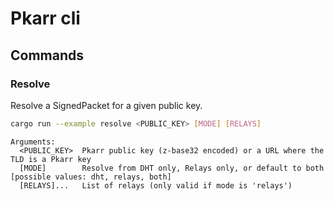 # Pkarr cli

## Commands

### Resolve

Resolve a SignedPacket for a given public key.

```sh
cargo run --example resolve <PUBLIC_KEY> [MODE] [RELAYS]
```
```
Arguments:
  <PUBLIC_KEY>  Pkarr public key (z-base32 encoded) or a URL where the TLD is a Pkarr key
  [MODE]        Resolve from DHT only, Relays only, or default to both [possible values: dht, relays, both]
  [RELAYS]...   List of relays (only valid if mode is 'relays')
```
